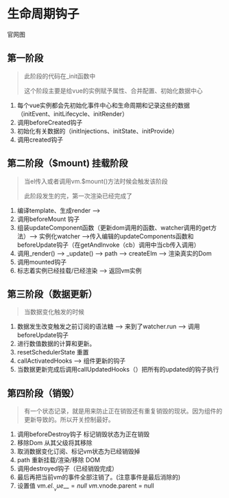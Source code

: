 # 生命周期钩子

官网图



## 第一阶段

> 此阶段的代码在_init函数中
>
> 这个阶段主要是给vue的实例赋予属性、合并配置、初始化数据中心

1. 每个vue实例都会先初始化事件中心和生命周期和记录这些的数据（initEvent、initLifecycle、initRender）
2. 调用beforeCreated钩子
3. 初始化有关数据的（initInjections、initState、initProvide）
4. 调用created钩子

## 第二阶段（$mount) 挂载阶段

> 当el传入或者调用vm.$mount()方法时候会触发该阶段
>
> 此阶段发生的完，第一次渲染已经完成了

1. 编译template、生成render -->
2. 调用beforeMount 钩子
3. 组装updateComponent函数（更新dom调用的函数、watcher调用的get方法）--> 实例化watcher -->传入编辑的updateComponents函数和 beforeUpdate钩子（在getAndInvoke（cb）调用中当cb传入调用）
4. 调用_render() --> _update() -->  path -->  createElm --> 渲染真实的Dom
5. 调用mounted钩子
6. 标志着实例已经挂载/已经渲染 --> 返回vm实例

## 第三阶段（数据更新）

> 当数据变化触发的时候

1. 数据发生改变触发之前订阅的语法糖 --> 来到了watcher.run -->  调用beforeUpdate钩子
2. 进行数值数据的计算和更新。
3. resetSchedulerState 重置
4. callActivatedHooks --> 组件更新的钩子
5. 当数据更新完成后调用callUpdatedHooks（）把所有的updated的钩子执行

## 第四阶段（销毁）

> 有一个状态记录，就是用来防止正在销毁还有重复销毁的现状。因为组件的更新导致的。所以开关控制最好。

1. 调用beforeDestroy钩子 标记销毁状态为正在销毁
2. 移除Dom 从其父级将其移除
3. 取消数据变化订阅、标记vm状态为已经销毁掉
4. path 重新挂载/渲染/移除 DOM
5. 调用destroyed钩子（已经销毁完成）
6. 最后再把当前vm的事件全部注销了。(注意事件是最后消除的)
7. 设置值 vm.$el.__vue\_\_ = null \ vm.$vnode.parent = null